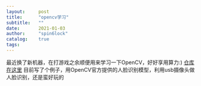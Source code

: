 ```yaml
---
layout:     post
title:      "opencv学习"
subtitle:   ""
date:       2021-01-03
author:     "spin6lock"
catalog:    true
tags:
---
```

最近换了新机器，在打游戏之余顺便用来学习一下OpenCV，好好享用算力:) [仓库在这里](https://github.com/spin6lock/opencv_exercise) 目前写了个例子，用OpenCV官方提供的人脸识别模型，利用usb摄像头做人脸识别，还是蛮好玩的
